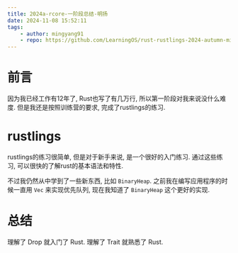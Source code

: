 ```yaml
---
title: 2024a-rcore-一阶段总结-明扬
date: 2024-11-08 15:52:11
tags:
    - author: mingyang91
    - repo: https://github.com/LearningOS/rust-rustlings-2024-autumn-mingyang91
---
```

# 前言
因为我已经工作有12年了, Rust也写了有几万行, 所以第一阶段对我来说没什么难度. 但是我还是按照训练营的要求, 完成了rustlings的练习.

# rustlings
rustlings的练习很简单, 但是对于新手来说, 是一个很好的入门练习. 通过这些练习, 可以很快的了解rust的基本语法和特性.

不过我仍然从中学到了一些新东西, 比如 `BinaryHeap`. 之前我在编写应用程序的时候一直用 `Vec` 来实现优先队列, 现在我知道了 `BinaryHeap` 这个更好的实现.

# 总结
理解了 Drop 就入门了 Rust.
理解了 Trait 就熟悉了 Rust.
